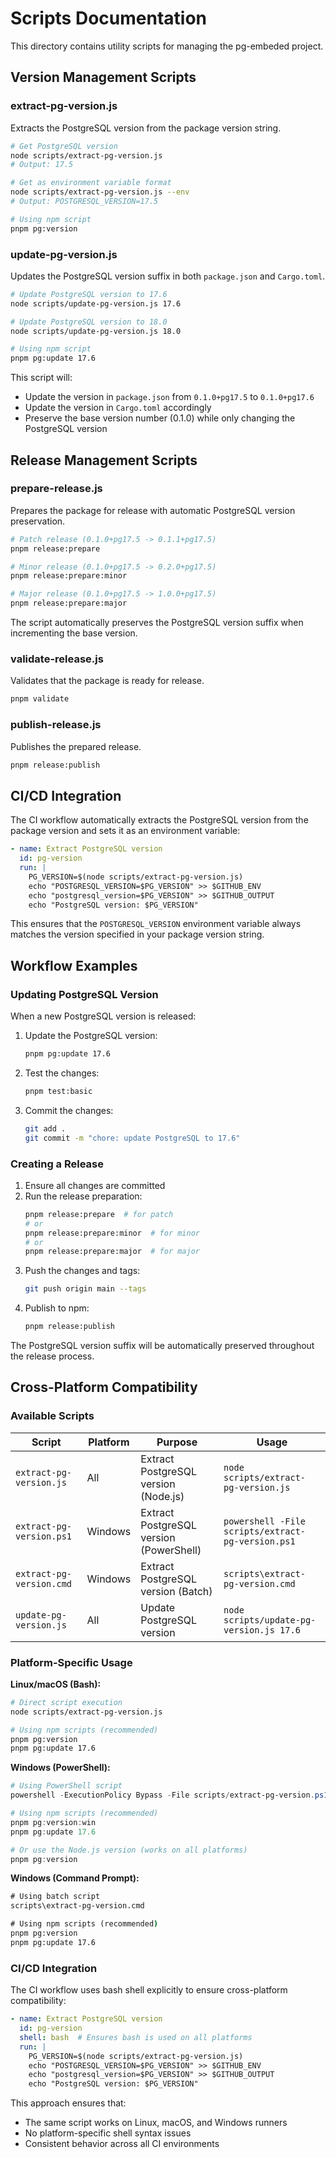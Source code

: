 # Scripts Documentation

This directory contains utility scripts for managing the pg-embeded project.

## Version Management Scripts

### extract-pg-version.js

Extracts the PostgreSQL version from the package version string.

```bash
# Get PostgreSQL version
node scripts/extract-pg-version.js
# Output: 17.5

# Get as environment variable format
node scripts/extract-pg-version.js --env
# Output: POSTGRESQL_VERSION=17.5

# Using npm script
pnpm pg:version
```

### update-pg-version.js

Updates the PostgreSQL version suffix in both `package.json` and `Cargo.toml`.

```bash
# Update PostgreSQL version to 17.6
node scripts/update-pg-version.js 17.6

# Update PostgreSQL version to 18.0
node scripts/update-pg-version.js 18.0

# Using npm script
pnpm pg:update 17.6
```

This script will:

- Update the version in `package.json` from `0.1.0+pg17.5` to `0.1.0+pg17.6`
- Update the version in `Cargo.toml` accordingly
- Preserve the base version number (0.1.0) while only changing the PostgreSQL version

## Release Management Scripts

### prepare-release.js

Prepares the package for release with automatic PostgreSQL version preservation.

```bash
# Patch release (0.1.0+pg17.5 -> 0.1.1+pg17.5)
pnpm release:prepare

# Minor release (0.1.0+pg17.5 -> 0.2.0+pg17.5)
pnpm release:prepare:minor

# Major release (0.1.0+pg17.5 -> 1.0.0+pg17.5)
pnpm release:prepare:major
```

The script automatically preserves the PostgreSQL version suffix when incrementing the base version.

### validate-release.js

Validates that the package is ready for release.

```bash
pnpm validate
```

### publish-release.js

Publishes the prepared release.

```bash
pnpm release:publish
```

## CI/CD Integration

The CI workflow automatically extracts the PostgreSQL version from the package version and sets it as an environment variable:

```yaml
- name: Extract PostgreSQL version
  id: pg-version
  run: |
    PG_VERSION=$(node scripts/extract-pg-version.js)
    echo "POSTGRESQL_VERSION=$PG_VERSION" >> $GITHUB_ENV
    echo "postgresql_version=$PG_VERSION" >> $GITHUB_OUTPUT
    echo "PostgreSQL version: $PG_VERSION"
```

This ensures that the `POSTGRESQL_VERSION` environment variable always matches the version specified in your package version string.

## Workflow Examples

### Updating PostgreSQL Version

When a new PostgreSQL version is released:

1. Update the PostgreSQL version:

   ```bash
   pnpm pg:update 17.6
   ```

2. Test the changes:

   ```bash
   pnpm test:basic
   ```

3. Commit the changes:
   ```bash
   git add .
   git commit -m "chore: update PostgreSQL to 17.6"
   ```

### Creating a Release

1. Ensure all changes are committed
2. Run the release preparation:
   ```bash
   pnpm release:prepare  # for patch
   # or
   pnpm release:prepare:minor  # for minor
   # or
   pnpm release:prepare:major  # for major
   ```
3. Push the changes and tags:
   ```bash
   git push origin main --tags
   ```
4. Publish to npm:
   ```bash
   pnpm release:publish
   ```

The PostgreSQL version suffix will be automatically preserved throughout the release process.
## Cross-Platform Compatibility

### Available Scripts

| Script | Platform | Purpose | Usage |
|--------|----------|---------|-------|
| `extract-pg-version.js` | All | Extract PostgreSQL version (Node.js) | `node scripts/extract-pg-version.js` |
| `extract-pg-version.ps1` | Windows | Extract PostgreSQL version (PowerShell) | `powershell -File scripts/extract-pg-version.ps1` |
| `extract-pg-version.cmd` | Windows | Extract PostgreSQL version (Batch) | `scripts\extract-pg-version.cmd` |
| `update-pg-version.js` | All | Update PostgreSQL version | `node scripts/update-pg-version.js 17.6` |

### Platform-Specific Usage

**Linux/macOS (Bash):**
```bash
# Direct script execution
node scripts/extract-pg-version.js

# Using npm scripts (recommended)
pnpm pg:version
pnpm pg:update 17.6
```

**Windows (PowerShell):**
```powershell
# Using PowerShell script
powershell -ExecutionPolicy Bypass -File scripts/extract-pg-version.ps1

# Using npm scripts (recommended)
pnpm pg:version:win
pnpm pg:update 17.6

# Or use the Node.js version (works on all platforms)
pnpm pg:version
```

**Windows (Command Prompt):**
```cmd
# Using batch script
scripts\extract-pg-version.cmd

# Using npm scripts (recommended)
pnpm pg:version
pnpm pg:update 17.6
```

### CI/CD Integration

The CI workflow uses bash shell explicitly to ensure cross-platform compatibility:

```yaml
- name: Extract PostgreSQL version
  id: pg-version
  shell: bash  # Ensures bash is used on all platforms
  run: |
    PG_VERSION=$(node scripts/extract-pg-version.js)
    echo "POSTGRESQL_VERSION=$PG_VERSION" >> $GITHUB_ENV
    echo "postgresql_version=$PG_VERSION" >> $GITHUB_OUTPUT
    echo "PostgreSQL version: $PG_VERSION"
```

This approach ensures that:
- The same script works on Linux, macOS, and Windows runners
- No platform-specific shell syntax issues
- Consistent behavior across all CI environments